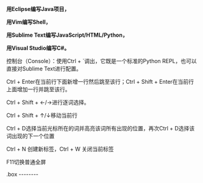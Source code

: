 **用Eclipse编写Java项目，**

**用Vim编写Shell，**

**用Sublime Text编写JavaScript/HTML/Python，**

**用Visual Studio编写C#。**

控制台（Console）：使用Ctrl + `调出，它既是一个标准的Python REPL，也可以直接对Sublime Text进行配置。

Ctrl + Enter在当前行下面新增一行然后跳至该行；Ctrl + Shift + Enter在当前行上面增加一行并跳至该行。

Ctrl + Shift + ←/→进行逐词选择。

Ctrl + Shift + ↑/↓移动当前行

Ctrl + D选择当前光标所在的词并高亮该词所有出现的位置，再次Ctrl + D选择该词出现的下一个位置

Ctrl + N 创建新标签，Ctrl + W 关闭当前标签

F11切换普通全屏

.box --------<div class="box"></div>

